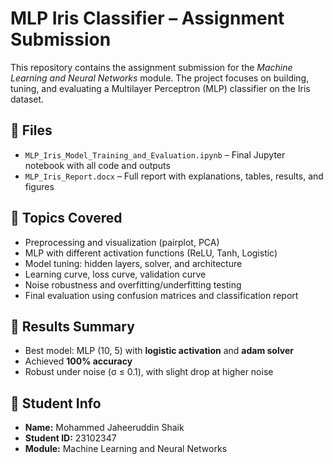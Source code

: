 # MLP Iris Classifier – Assignment Submission

This repository contains the assignment submission for the *Machine Learning and Neural Networks* module. The project focuses on building, tuning, and evaluating a Multilayer Perceptron (MLP) classifier on the Iris dataset.

## 📁 Files

- `MLP_Iris_Model_Training_and_Evaluation.ipynb` – Final Jupyter notebook with all code and outputs
- `MLP_Iris_Report.docx` – Full report with explanations, tables, results, and figures

## 🧠 Topics Covered

- Preprocessing and visualization (pairplot, PCA)
- MLP with different activation functions (ReLU, Tanh, Logistic)
- Model tuning: hidden layers, solver, and architecture
- Learning curve, loss curve, validation curve
- Noise robustness and overfitting/underfitting testing
- Final evaluation using confusion matrices and classification report

## 🎯 Results Summary

- Best model: MLP (10, 5) with **logistic activation** and **adam solver**
- Achieved **100% accuracy**
- Robust under noise (σ ≤ 0.1), with slight drop at higher noise

## 👤 Student Info

- **Name:** Mohammed Jaheeruddin Shaik  
- **Student ID:** 23102347  
- **Module:** Machine Learning and Neural Networks
